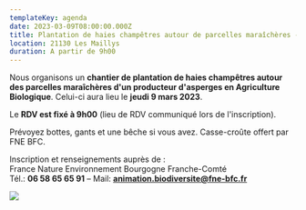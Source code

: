 ```yaml
---
templateKey: agenda
date: 2023-03-09T08:00:00.000Z
title: Plantation de haies champêtres autour de parcelles maraîchères - Côte d'Or
location: 21130 Les Maillys
duration: A partir de 9h00
---
```

Nous organisons un **chantier de plantation de haies champêtres autour des parcelles maraîchères d'un producteur d'asperges en Agriculture Biologique**. Celui-ci aura lieu le **jeudi 9 mars 2023**.

Le **RDV est fixé à 9h00** (lieu de RDV communiqué lors de l'inscription).

Prévoyez bottes, gants et une bêche si vous avez. Casse-croûte offert par FNE BFC.

Inscription et renseignements auprès de :\
France Nature Environnement Bourgogne Franche-Comté\
Tél.: **06 58 65 65 91** – Mail: **animation.biodiversite@fne-bfc.fr**



![](/img/affiche_plantation_maillys_v2.png#center)